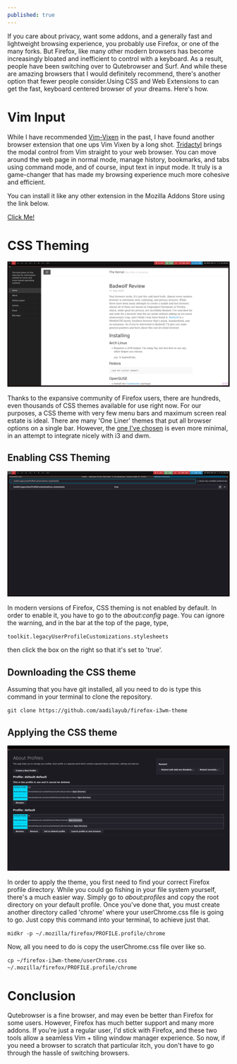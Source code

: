 ```yaml
---
published: true
---
```

If you care about privacy, want some addons, and a generally fast and lightweight browsing experience, you probably use Firefox, or one of the many forks. But Firefox, like many other modern browsers has become increasingly bloated and inefficient to control with a keyboard. As a result, people have been switching over to Qutebrowser and Surf. And while these are amazing browsers that I would definitely recommend, there's another option that fewer people consider.Using CSS and Web Extensions to can get the fast, keyboard centered browser of your dreams. Here's how. 

# Vim Input 

While I have recommended [Vim-Vixen](https://thekernal.xyz/2022/04/22/How-To-Go-Mouse-Free-On-Linux/) in the past, I have found another browser extension that one ups Vim Vixen by a long shot. [Tridactyl](tridactyl.xyz) brings the modal control from Vim straight to your web browser. You can move around the web page in normal mode, manage history, bookmarks, and tabs using command mode, and of course, input text in input mode. It truly is a game-changer that has made my browsing experience much more cohesive and efficient. 

You can install it like any other extension in the Mozilla Addons Store using the link below. 

[Click Me!](https://addons.mozilla.org/en-US/firefox/addon/tridactyl-vim/)

# CSS Theming

![PIC1](/images/FirefoxTheKernal.png)

Thanks to the expansive community of Firefox users, there are hundreds, even thousands of CSS themes available for use right now. For our purposes, a CSS theme with very few menu bars and maximum screen real estate is ideal. There are many 'One Liner' themes that put all browser options on a single bar. However, the [one I've chosen](https://github.com/aadilayub/firefox-i3wm-theme) is even more minimal, in an attempt to integrate nicely with i3 and dwm. 

## Enabling CSS Theming 

![PIC2](/images/AboutConfig.png)

In modern versions of Firefox, CSS theming is not enabled by default. In order to enable it, you have to go to the *about:config* page. You can ignore the warning, and in the bar at the top of the page, type, 

	toolkit.legacyUserProfileCustomizations.stylesheets

then click the box on the right so that it's set to 'true'. 

## Downloading the CSS theme 

Assuming that you have git installed, all you need to do is type this command in your terminal to clone the repository. 

	git clone https://github.com/aadilayub/firefox-i3wm-theme 

## Applying the CSS theme 

![PIC3](/images/AboutProfile.png)

In order to apply the theme, you first need to find your correct Firefox profile directory. While you could go fishing in your file system yourself, there's a much easier way. Simply go to *about:profiles* and copy the root directory on your default profile. Once you've done that, you must create another directory called 'chrome' where your userChrome.css file is going to go. Just copy this command into your terminal, to achieve just that. 

	midkr -p ~/.mozilla/firefox/PROFILE.profile/chrome

Now, all you need to do is copy the userChrome.css file over like so. 

	cp ~/firefox-i3wm-theme/userChrome.css ~/.mozilla/firefox/PROFILE.profile/chrome 

# Conclusion

Qutebrowser is a fine browser, and may even be better than Firefox for some users. However, Firefox has much better support and many more addons. If you're just a regular user, I'd stick with Firefox, and these two tools allow a seamless Vim + tiling window manager experience. So now, if you need a browser to scratch that particular itch, you don't have to go through the hassle of switching browsers.
